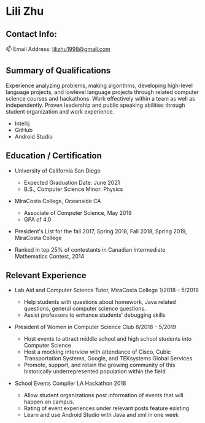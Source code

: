 # Lili Zhu

## Contact Info: 
:mailbox: Email Address: lilizhu1998@gmail.com

## Summary of Qualifications
Experience analyzing problems, making algorithms, developing high-level language projects, and lowlevel language projects through related computer science courses and hackathons. Work effectively
within a team as well as independently. Proven leadership and public speaking abilities through student
organization and work experience.
- Intellij
- GitHub
- Android Studio

## Education / Certification
 - University of California San Diego
    - Expected Graduation Date: June 2021
    - B.S., Computer Science
      Minor: Physics

 - MiraCosta College, Oceanside CA 
    - Associate of Computer Science, May 2019
    - GPA of 4.0
 - President's List for the fall 2017, Spring 2018, Fall 2018, Spring 2019, MiraCosta College
 
 - Ranked in top 25% of contestants in Canadian Intermediate Mathematics Contest, 2014
 
 

## Relevant Experience
- Lab Aid and Computer Science Tutor, MiraCosta College 1/2018 – 5/2019
  - Help students with questions about homework, Java related questions, general computer science
questions.
  - Assist professors to enhance students’ debugging skills 

- President of Women in Computer Science Club 8/2018 – 5/2019
  - Host events to attract middle school and high school students into Computer Science
  - Host a mocking interview with attendance of Cisco, Cubic Transportation Systems, Google, and
TEKsystems Global Services
  - Promote, support, and retain the growing community of this historically underrepresented
population within the field

- School Events Compiler LA Hackathon 2018
  - Allow student organizations post information of events that will happen on campus.
  - Rating of event experiences under relevant posts feature existing
  - Learn and use Android Studio with Java and xml in one week
